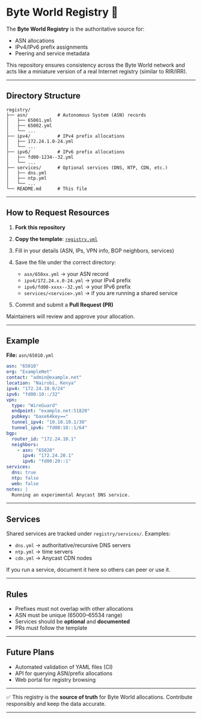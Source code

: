 # Byte World Registry 📖

The **Byte World Registry** is the authoritative source for:

* ASN allocations
* IPv4/IPv6 prefix assignments
* Peering and service metadata

This repository ensures consistency across the Byte World network and acts like a miniature version of a real Internet registry (similar to RIR/IRR).

---

## Directory Structure

```
registry/
├── asn/           # Autonomous System (ASN) records
│   ├── 65001.yml
│   ├── 65002.yml
│   └── ...
├── ipv4/          # IPv4 prefix allocations
│   ├── 172.24.1.0-24.yml
│   └── ...
├── ipv6/          # IPv6 prefix allocations
│   ├── fd00-1234--32.yml
│   └── ...
├── services/      # Optional services (DNS, NTP, CDN, etc.)
│   ├── dns.yml
│   ├── ntp.yml
│   └── ...
└── README.md      # This file
```

---

## How to Request Resources

1. **Fork this repository**
2. **Copy the template**: [`registry.yml`](../registry.yml)
3. Fill in your details (ASN, IPs, VPN info, BGP neighbors, services)
4. Save the file under the correct directory:

   * `asn/650xx.yml` → your ASN record
   * `ipv4/172.24.x.0-24.yml` → your IPv4 prefix
   * `ipv6/fd00-xxxx--32.yml` → your IPv6 prefix
   * `services/<service>.yml` → if you are running a shared service
5. Commit and submit a **Pull Request (PR)**

Maintainers will review and approve your allocation.

---

## Example

**File:** `asn/65010.yml`

```yaml
asn: "65010"
org: "ExampleNet"
contact: "admin@example.net"
location: "Nairobi, Kenya"
ipv4: "172.24.10.0/24"
ipv6: "fd00:10::/32"
vpn:
  type: "WireGuard"
  endpoint: "example.net:51820"
  pubkey: "base64key=="
  tunnel_ipv4: "10.10.10.1/30"
  tunnel_ipv6: "fd00:10::1/64"
bgp:
  router_id: "172.24.10.1"
  neighbors:
    - asn: "65020"
      ipv4: "172.24.20.1"
      ipv6: "fd00:20::1"
services:
  dns: true
  ntp: false
  web: false
notes: |
  Running an experimental Anycast DNS service.
```

---

## Services

Shared services are tracked under `registry/services/`.
Examples:

* `dns.yml` → authoritative/recursive DNS servers
* `ntp.yml` → time servers
* `cdn.yml` → Anycast CDN nodes

If you run a service, document it here so others can peer or use it.

---

## Rules

* Prefixes must not overlap with other allocations
* ASN must be unique (65000–65534 range)
* Services should be **optional** and **documented**
* PRs must follow the template

---

## Future Plans

* Automated validation of YAML files (CI)
* API for querying ASN/prefix allocations
* Web portal for registry browsing

---

✅ This registry is the **source of truth** for Byte World allocations.
Contribute responsibly and keep the data accurate.

---
